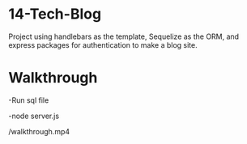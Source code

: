 # 14-Tech-Blog
Project using handlebars as the template, Sequelize as the ORM, and express packages for authentication to make a blog site. 
# Walkthrough 
-Run sql file

-node server.js

/walkthrough.mp4

